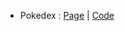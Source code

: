 * Pokedex : [Page](https://codepen.io/angelusnovuz/full/OJzXjWV) | [Code](https://github.com/angelusnovuz/LaunchX/blob/main/03%20JavaScript/index.html)
